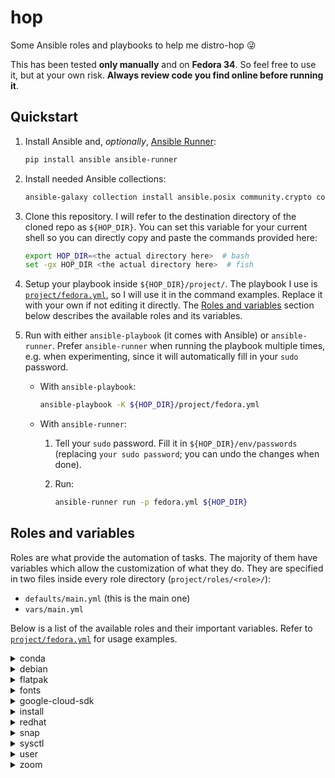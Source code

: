 # hop

Some Ansible roles and playbooks to help me distro-hop :stuck_out_tongue_winking_eye:

This has been tested **only manually** and on **Fedora 34**.
So feel free to use it, but at your own risk.
**Always review code you find online before running it**.

## Quickstart

1. Install Ansible and, _optionally_, [Ansible Runner](https://ansible-runner.readthedocs.io/):

    ```sh
    pip install ansible ansible-runner
    ```

1. Install needed Ansible collections:

    ```sh
    ansible-galaxy collection install ansible.posix community.crypto community.general
    ```

1. Clone this repository.
    I will refer to the destination directory of the cloned repo as `${HOP_DIR}`.
    You can set this variable for your current shell so you can directly copy and paste the commands provided here:

    ```sh
    export HOP_DIR=<the actual directory here>  # bash
    set -gx HOP_DIR <the actual directory here>  # fish
    ```

1. Setup your playbook inside `${HOP_DIR}/project/`.
    The playbook I use is [`project/fedora.yml`](project/fedora.yml), so I will use it in the command examples.
    Replace it with your own if not editing it directly.
    The [Roles and variables](#roles-and-variables) section below describes the available roles and its variables.

1. Run with either `ansible-playbook` (it comes with Ansible) or `ansible-runner`.
    Prefer `ansible-runner` when running the playbook multiple times, e.g. when experimenting,
        since it will automatically fill in your `sudo` password.

    - With `ansible-playbook`:

        ```sh
        ansible-playbook -K ${HOP_DIR}/project/fedora.yml
        ```

    - With `ansible-runner`:

        1. Tell your `sudo` password.
            Fill it in `${HOP_DIR}/env/passwords` (replacing `your sudo password`; you can undo the changes when done).

        1. Run:

            ```sh
            ansible-runner run -p fedora.yml ${HOP_DIR}
            ```

## Roles and variables

Roles are what provide the automation of tasks.
The majority of them have variables which allow the customization of what they do.
They are specified in two files inside every role directory (`project/roles/<role>/`):

- `defaults/main.yml` (this is the main one)
- `vars/main.yml`

Below is a list of the available roles and their important variables.
Refer to [`project/fedora.yml`](project/fedora.yml) for usage examples.

<details>
<summary>conda</summary>

Install [miniconda](https://docs.conda.io/en/latest/miniconda.html) using the official [Linux installer](https://conda.io/projects/conda/en/latest/user-guide/install/linux.html).

Variables:

- `install_dir`: installation directory. Defaults to `~/miniconda3/`

</details>

<details>
<summary>debian</summary>

Install packages using `apt`.

Variables:

- `cleanup`: whether to run `autoclean` and `autoremove` at the end. Defaults to `yes`
- `system_packages`: list of packages to install. Defaults to `[]` (nothing)
- `update_all`: whether to upgrade every installed package as first step. Defaults to `yes`

</details>

<details>
<summary>flatpak</summary>

Configure Flatpak and install packages.

Variables:

- `add_flathub`: whether to add Flathub repository. Defaults to `yes`
- `packages`: list of packages to install. Defaults to `[]` (nothing)

</details>

<details>
<summary>fonts</summary>

Shortcut to install some fonts I like (Fira Code, Google's Noto, and JetBrains Mono).

Variables:

- `fonts_target_dir`: fonts installation directory. Defaults to `~/.local/share/fonts/`
- `jetbrains_mono_version`: version of the JetBrains Mono font to install. Defaults to `2.225`.
    Choose a tag from the [releases page](https://github.com/JetBrains/JetBrainsMono/releases)

</details>

<details>
<summary>google-cloud-sdk</summary>

Install Google Cloud SDK using the official [Linux installer](https://cloud.google.com/sdk/docs/install).
It's also possible to install it via the `snap` role.

Variables:

- `cloudsdk_install_dir`: installation _base_ directory. Defaults to `~/`
    (installer will create a dedicated directory in here)

</details>

<details>
<summary>install</summary>

Generic role to install system packages that share the name in Debian-based and RedHat-based distros.

Variables:

- `system`: list of packages to install. Defaults to `[]` (nothing)

</details>

<details>
<summary>redhat</summary>

Install packages using `dnf`.

Variables:

- `cleanup`: whether to run and `autoremove` at the end. Defaults to `yes`
- `system_packages`: list of packages to install. Defaults to `[]` (nothing)
- `update_all`: whether to upgrade every installed package as first step. Defaults to `yes`

</details>

<details>
<summary>snap</summary>

Configure Snap and install packages.

Variables:

- `channel`: channel to use to install the packages. Defaults to `stable`
- `classic_packages`:  list of packages _requiring_ classic confinement to install. Defaults to `[]` (nothing)
- `packages`:  list of packages to install. Defaults to `[]` (nothing)

</details>

<details>
<summary>sysctl</summary>

Configure `sysctl` entries.

Variables:

- `sysctl_entries`: mapping of entries and its values to set. Defaults to `{}` (nothing)
- `sysctl_reload`: whether to reload `sysctl` after each entry. Defaults to `yes`

</details>

<details>
<summary>user</summary>

General user-related settings.

Variables:

- `git_user_email`: email to globally set to git's `user.email`. Has no defaults and skips it if not provided
- `git_user_name`: name to globally set to git's `user.name`. Has no defaults and skips it if not provided
- `ssh_keys`: list of names of SSH keys to create, relative to `ssh_keys_dir`. Defaults to `[]` (nothing)
- `ssh_keys_comment`: comment to add to every created key.
    Defaults to the value of the `git_user_email` variable or no comment if that's not provided
- `ssh_keys_dir`: directory in which to create the keys. Defaults to `~/.ssh`
- `ssh_keys_type`: type of keys to create. Defaults to `ed25519`
- `user_files`: list of mappings describing files that should be downloaded or linked.
    The available keys are `src` or `url` (mutually-exclusive), and `dest`.
    Will perform a backup of `dest` before replacing it with the downloaded file or making it a link pointing to `src`.
    The backup will be located at `.backup/` in the directory of `dest` (or `dest` itself if it's a directory).
    However, **avoid specifying `dest` as a path to a directory**,
        since it will be backed up as many times as it appears in the list, nesting `.backup/` directories.
    Defaults to `[]` (nothing)
- `user_login_shell`: name of login shell to set for current user (separately installed). Defaults to `bash`

</details>

<details>
<summary>zoom</summary>

Download the [official Zoom client](https://zoom.us/download) and install it.

Has no variables.

</details>
